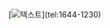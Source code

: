 [![텍스트]([http://cfile24.uf.tistory.com/image/2444873B57E257821FA2AE](https://user-images.githubusercontent.com/112099906/186706064-07863494-0329-4243-a06d-37ca469b9072.png))](tel:1644-1230)
